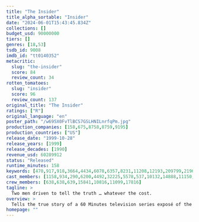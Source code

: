 ```yaml
---
title: "The Insider"
title_alpha_sortable: "Insider"
date: "2024-06-01T15:43:45.834Z"
collections: []
budget_usd: 90000000
tiers: []
genres: [18,53]
tsdb_id: 9008
imdb_id: "tt0140352"
metacritic:
  slug: "the-insider"
  score: 84
  review_count: 34
rotten_tomatoes:
  slug: "insider"
  score: 96
  review_count: 137
original_title: "The Insider"
ratings: ["R"]
original_language: "en"
poster_path: "/w695X0FvTlBCS7GSLHNILnrfqPm.jpg"
production_companies: [158,675,8758,8759,9195]
production_countries: ["US"]
release_date: "1999-10-28"
release_years: [1999]
release_decades: [1990]
revenue_usd: 60289912
status: "Released"
runtime_minutes: 158
keywords: [470,917,918,3664,4434,6078,6357,8231,11208,12193,209799,219681,222517,254459]
cast_members: [1158,934,290,6200,4492,32225,5578,537,10132,14888,11150,5658,9626,71266,15674,61153,7248,57991,33654]
crew_members: [638,638,639,15841,10816,11099,17816]
tagline: >
  Two men driven to tell the truth … whatever the cost.
overview: >
  Tells the true story of a 60 Minutes television series exposé of the tobacco industry, as seen through the eyes of a real tobacco executive, Jeffrey Wigand.
homepage: ""
---
```

